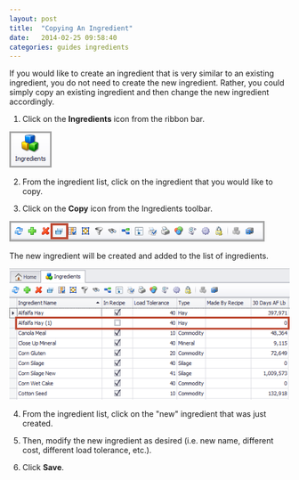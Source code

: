 ```yaml
---
layout: post
title:  "Copying An Ingredient"
date:   2014-02-25 09:58:40
categories: guides ingredients
---
```


If you would like to create an ingredient that is very similar to an existing ingredient, you do not need to create the new ingredient. Rather, you could simply copy an existing ingredient and then change the new ingredient accordingly.

1. Click on the **Ingredients** icon from the ribbon bar.

  ![](/assets/images/image103.png)

2. From the ingredient list, click on the ingredient that you would like to copy.

3. Click on the **Copy** icon from the Ingredients toolbar.

  ![](/assets/images/image121.png)

  The new ingredient will be created and added to the list of ingredients.

  ![](/assets/images/image122.png)

4. From the ingredient list, click on the "new" ingredient that was just created.

5. Then, modify the new ingredient as desired (i.e. new name, different cost, different load tolerance, etc.).

6. Click **Save**.
